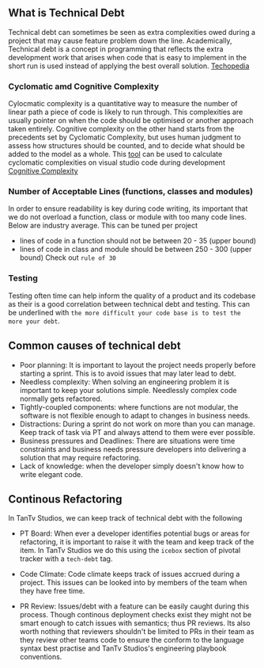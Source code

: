 ## What is Technical Debt

Technical debt can sometimes be seen as extra complexities owed during a project that may cause
feature problem down the line.
Academically, Technical debt is a concept in programming that reflects the extra development
work that arises when code that is easy to implement in the short run is used instead of
applying the best overall solution. [Techopedia](https://www.techopedia.com/definition/27913/technical-debt)

### Cyclomatic amd Cognitive Complexity

Cylocmatic complexity is a quantitative way to measure the number of linear path a piece of code is likely to run through. This complexities are usually pointer on when the code should be optimised or another approach taken entirely. Cognitive complexity on the other hand starts from the precedents set by Cyclomatic Complexity, but
uses human judgment to assess how structures should be counted, and to decide what
should be added to the model as a whole. This [tool](https://marketplace.visualstudio.com/items?itemName=kisstkondoros.vscode-codemetrics) can be used to calculate cyclomatic complexities on visual studio code during development
[Cognitive Complexity](https://www.sonarsource.com/docs/CognitiveComplexity.pdf)

### Number of Acceptable Lines (functions, classes and modules)

In order to ensure readability is key during code writing, its important that we do not overload a function, class or module with too many code lines. Below are industry average. This can be tuned per project

- lines of code in a function should not be between 20 - 35 (upper bound)
- lines of code in class and module should be between 250 - 300 (upper bound)
  Check out `rule of 30`

### Testing

Testing often time can help inform the quality of a product and its codebase as their is a good correlation between technical debt and testing. This can be underlined with `the more difficult your code base is to test the more your debt`.

## Common causes of technical debt

- Poor planning: It is important to layout the project needs properly before starting a sprint. This is to avoid issues that may later lead to debt.
- Needless complexity: When solving an engineering problem it is important to keep your solutions simple. Needlessly complex code normally gets refactored.
- Tightly-coupled components: where functions are not modular, the software is not flexible enough to adapt to changes in business needs.
- Distractions: During a sprint do not work on more than you can manage. Keep track of task via PT and always attend to them were ever possible.
- Business pressures and Deadlines: There are situations were time constraints and business needs pressure developers into delivering a solution that may require refactoring.
- Lack of knowledge: when the developer simply doesn't know how to write elegant code.

## Continous Refactoring

In TanTv Studios, we can keep track of technical debt with the following

- PT Board: When ever a developer identifies potential bugs or areas for
  refactoring, it is important to raise it with the team and keep track of the item.
  In TanTv Studios we do this using the `icebox` section of pivotal tracker with a `tech-debt` tag.

- Code Climate: Code climate keeps track of issues accrued during a project. This issues can be looked into by members of the team when they have free time.

- PR Review: Issues/debt with a feature can be easily caught during this process. Though continous deployment checks exist they might not be smart enough to catch issues with semantics; thus PR reviews. Its also worth nothing that reviewers shouldn't be limited to PRs in their team as they review other teams code to ensure the conform to the language syntax best practise and TanTv Studios's engineering playbook conventions.
